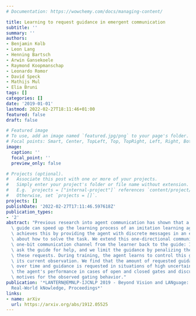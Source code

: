 ```yaml
---
# Documentation: https://wowchemy.com/docs/managing-content/

title: Learning to request guidance in emergent communication
subtitle: ''
summary: ''
authors:
- Benjamin Kolb
- Leon Lang
- Henning Bartsch
- Arwin Gansekoele
- Raymond Koopmanschap
- Leonardo Romor
- David Speck
- Mathijs Mul
- Elia Bruni
tags: []
categories: []
date: '2019-01-01'
lastmod: 2022-02-27T18:11:46+01:00
featured: false
draft: false

# Featured image
# To use, add an image named `featured.jpg/png` to your page's folder.
# Focal points: Smart, Center, TopLeft, Top, TopRight, Left, Right, BottomLeft, Bottom, BottomRight.
image:
  caption: ''
  focal_point: ''
  preview_only: false

# Projects (optional).
#   Associate this post with one or more of your projects.
#   Simply enter your project's folder or file name without extension.
#   E.g. `projects = ["internal-project"]` references `content/project/deep-learning/index.md`.
#   Otherwise, set `projects = []`.
projects: []
publishDate: '2022-02-27T17:11:46.597618Z'
publication_types:
- '2'
abstract: "Previous research into agent communication has shown that a pre-trained\
  \ guide can speed up the learning process of an imitation learning agent. The guide\
  \ achieves this by providing the agent with discrete messages in an emerged language\
  \ about how to solve the task. We extend this one-directional communication by a\
  \ one-bit communication channel from the learner back to the guide: It is able to\
  \ ask the guide for help, and we limit the guidance by penalizing the learner for\
  \ these requests. During training, the agent learns to control this gate based on\
  \ its current observation. We find that the amount of requested guidance decreases\
  \ over time and guidance is requested in situations of high uncertainty. We investigate\
  \ the agent's performance in cases of open and closed gates and discuss potential\
  \ motives for the observed gating behavior."
publication: '*LANTERN@EMNLP-IJCNLP 2019 - Beyond Vision and LANguage: inTEgrating
  Real-World kNowledge, Proceedings*'
links:
- name: arXiv
  url: https://arxiv.org/abs/1912.05525
---
```


